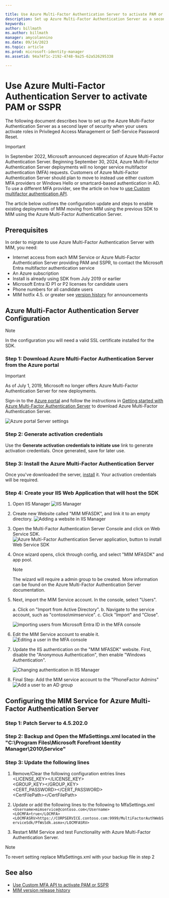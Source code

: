 ```yaml
---

title: Use Azure Multi-Factor Authentication Server to activate PAM or SSPR scenarios
description: Set up Azure Multi-Factor Authentication Server as a second layer of security when your users activate roles in Privileged Access Management and Self Service Password Reset.
keywords:
author: billmath
ms.author: billmath
manager: amycolannino
ms.date: 09/14/2023
ms.topic: article
ms.prod: microsoft-identity-manager
ms.assetid: 94a74f1c-2192-4748-9a25-62a526295338

---
```

# Use Azure Multi-Factor Authentication Server to activate PAM or SSPR

The following document describes how to set up the Azure Multi-Factor Authentication Server as a second layer of security when your users activate roles in Privileged Access Management or Self-Service Password Reset.

> [!IMPORTANT]
> In September 2022, Microsoft announced deprecation of Azure Multi-Factor Authentication Server. Beginning September 30, 2024, Azure Multi-Factor Authentication Server deployments will no longer service multifactor authentication (MFA) requests.  Customers of Azure Multi-Factor Authentication Server should plan to move to instead use either custom MFA providers or Windows Hello or smartcard-based authentication in AD.  To use a different MFA provider, see the article on how to [use Custom multifactor authentication API](Working-with-custommfaserver-for-mim.md).

The article below outlines the configuration update and steps to enable existing deployments of MIM moving from MIM using the previous SDK to MIM using the Azure Multi-Factor Authentication Server.

## Prerequisites

In order to migrate to use Azure Multi-Factor Authentication Server with MIM, you need:

- Internet access from each MIM Service or Azure Multi-Factor Authentication Server providing PAM and SSPR, to contact the Microsoft Entra multifactor authentication service
- An Azure subscription
- Install is already using SDK from July 2019 or earlier
- Microsoft Entra ID P1 or P2 licenses for candidate users
- Phone numbers for all candidate users
- MIM hotfix 4.5. or greater see [version history](./reference/version-history.md) for announcements

<a name='azure-ad-multi-factor-authentication-server-configuration'></a>

## Azure Multi-Factor Authentication Server Configuration
> [!NOTE] 
> In the configuration you will need a valid SSL certificate installed for the SDK. 

<a name='step-1-download-azure-ad-multi-factor-authentication-server-from-the-azure-portal'></a>

### Step 1: Download Azure Multi-Factor Authentication Server from the Azure portal

> [!IMPORTANT]
> As of July 1, 2019, Microsoft no longer offers Azure Multi-Factor Authentication Server for new deployments.

Sign-in to the [Azure portal](https://portal.azure.com/) and follow the instructions in [Getting started with Azure Multi-Factor Authentication Server](/azure/active-directory/authentication/howto-mfaserver-deploy) to download Azure Multi-Factor Authentication Server.

![Azure portal Server settings](/azure/active-directory/authentication/media/howto-mfaserver-deploy/downloadportal.png)

### Step 2: Generate activation credentials

Use the **Generate activation credentials to initiate use** link to generate activation credentials. Once generated, save for later use.

<a name='step-3-install-the-azure-ad-multi-factor-authentication-server'></a>

### Step 3: Install the Azure Multi-Factor Authentication Server

Once you've downloaded the server, [install](/azure/active-directory/authentication/howto-mfaserver-deploy#install-and-configure-the-mfa-server) it.  Your activation credentials will be required.

### Step 4: Create your IIS Web Application that will host the SDK

1. Open IIS Manager
![IIS Manager](media/working-with-mfaserver-for-mim/working-with-mfaserver-for-mim_iis.PNG)

2. Create new Website called "MIM MFASDK", and link it to an empty directory.
![Adding a website in IIS Manager](media/working-with-mfaserver-for-mim/working-with-mfaserver-for-mim_sdkweb.PNG)

3. Open the Multi-Factor Authentication Server Console and click on Web Service SDK.
![Azure Multi-Factor Authentication Server application, button to install Web Service SDK](media/working-with-mfaserver-for-mim/working-with-mfaserver-for-mim_sdkinstall.PNG)

4. Once wizard opens, click through config, and select "MIM MFASDK" and app pool.

   > [!NOTE]
   > The wizard will require a admin group to be created. More information can be found on the Azure Multi-Factor Authentication Server documentation.

5. Next, import the MIM Service account. In the console, select "Users".

    a. Click on "Import from Active Directory".
    b. Navigate to the service account, such as "contoso\mimservice".
    c. Click "Import" and "Close".

   ![importing users from Microsoft Entra ID in the MFA console](media/working-with-mfaserver-for-mim/working-with-mfaserver-for-mim_importmimserviceaccount.PNG)

6. Edit the MIM Service account to enable it.
![Editing a user in the MFA console](media/working-with-mfaserver-for-mim/working-with-mfaserver-for-mim_enableserviceaccount.PNG)

1. Update the IIS authentication on the "MIM MFASDK" website. First, disable the "Anonymous Authentication", then enable "Windows Authentication".

   ![Changing authentication in IIS Manager](media/working-with-mfaserver-for-mim/working-with-mfaserver-for-mim_iisconfig.PNG)

1. Final Step: Add the MIM service account to the "PhoneFactor Admins"
![Add a user to an AD group](media/working-with-mfaserver-for-mim/working-with-mfaserver-for-mim_addservicetomfaadmin.PNG)

<a name='configuring-the-mim-service-for-azure-ad-multi-factor-authentication-server'></a>

## Configuring the MIM Service for Azure Multi-Factor Authentication Server

### Step 1: Patch Server to 4.5.202.0

### Step 2: Backup and Open the MfaSettings.xml located in the "C:\Program Files\Microsoft Forefront Identity Manager\2010\Service"

### Step 3: Update the following lines

1. Remove/Clear the following configuration entries lines <br>
<LICENSE_KEY></LICENSE_KEY><br>
<GROUP_KEY></GROUP_KEY><br>
<CERT_PASSWORD></CERT_PASSWORD><br>
\<CertFilePath\>\</CertFilePath\><br>

2. Update or add the following lines to the following to MfaSettings.xml <br>
`<Username>mimservice@contoso.com</Username>` <br>
`<LOCMFA>true</LOCMFA>`<br>
`<LOCMFASRV>https://CORPSERVICE.contoso.com:9999/MultiFactorAuthWebServiceSdk/PfWsSdk.asmx</LOCMFASRV>`

3. Restart MIM Service and test Functionality with Azure Multi-Factor Authentication Server.

> [!NOTE]
> To revert setting replace MfaSettings.xml with your backup file in step 2

## See also

- [Use Custom MFA API to activate PAM or SSPR](Working-with-custommfaserver-for-mim.md)
- [MIM version release history](./reference/version-history.md)
